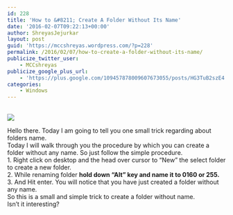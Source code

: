 ```yaml
---
id: 228
title: 'How to &#8211; Create A Folder Without Its Name'
date: '2016-02-07T09:22:13+00:00'
author: ShreyasJejurkar
layout: post
guid: 'https://mccshreyas.wordpress.com/?p=228'
permalink: /2016/02/07/how-to-create-a-folder-without-its-name/
publicize_twitter_user:
    - MCCshreyas
publicize_google_plus_url:
    - 'https://plus.google.com/109457878009607673055/posts/HG3TuB2szE4'
categories:
    - Windows
---
```


[](http://mccshreyas.files.wordpress.com/2016/02/savedpicture-20162714543.png)

[  
 ![](http://mccshreyas.files.wordpress.com/2016/02/savedpicture-20162714543.png?w=700)](http://mccshreyas.files.wordpress.com/2016/02/savedpicture-20162714543.png)

[  ](http://mccshreyas.files.wordpress.com/2016/02/savedpicture-20162714543.png)Hello there. Today I am going to tell you one small trick regarding about folders name.  
Today I will walk through you the procedure by which you can create a folder without any name. So just follow the simple procedure.  
1\. Right click on desktop and the head over cursor to “New” the select folder to create a new folder.  
2\. While renaming folder **hold down “Alt” key and name it to 0160 or 255.**  
3\. And Hit enter. You will notice that you have just created a folder without any name.  
So this is a small and simple trick to create a folder without name.  
Isn’t it interesting?